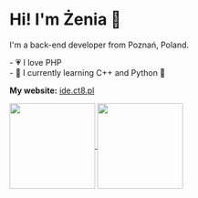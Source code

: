 # Hi! I'm Żenia 👋

I'm a back-end developer from Poznań, Poland.

<p>
  - 💗 I love PHP 
  <br>
  - 🌴 I currently learning C++ and Python 🐍
</p>

<b>My website:</b> <a href="https://ide.ct8.pl">ide.ct8.pl</a>

<a href="https://github.com/zhenias/zhenias">
  <img height=150 align="center" src="https://github-readme-stats.vercel.app/api?username=zhenias" />
</a>
<a href="https://github.com/zhenias/zhenias">
  <img height=150 align="center" src="https://github-readme-stats.vercel.app/api/top-langs?username=zhenias&layout=compact&langs_count=4&card_width=320" />
</a>
